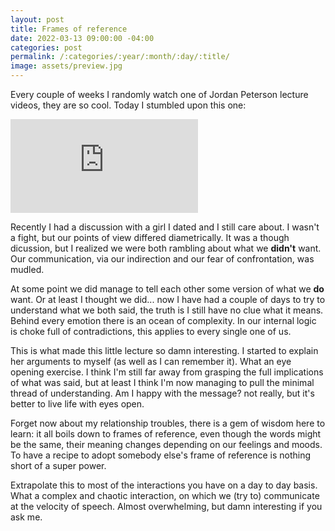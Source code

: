 ```yaml
---
layout: post
title: Frames of reference
date: 2022-03-13 09:00:00 -04:00
categories: post
permalink: /:categories/:year/:month/:day/:title/
image: assets/preview.jpg
---
```


Every couple of weeks I randomly watch one of Jordan Peterson lecture videos, they are so cool. Today I stumbled upon this one:

<iframe class="w-full my-10 h-96" src="https://www.youtube.com/embed/H0VfPPzZoYw" title="YouTube video player" frameborder="0" allow="accelerometer; autoplay; clipboard-write; encrypted-media; gyroscope; picture-in-picture" allowfullscreen></iframe>

Recently I had a discussion with a girl I dated and I still care about. I wasn't a fight, but our points of view differed diametrically. It was a though dicussion, but I realized we were both rambling about what we **didn't** want. Our communication, via our indirection and our fear of confrontation, was mudled.

At some point we did manage to tell each other some version of what we **do** want. Or at least I thought we did... now I have had a couple of days to try to understand what we both said, the truth is I still have no clue what it means. Behind every emotion there is an ocean of complexity. In our internal logic is choke full of contradictions, this applies to every single one of us.

This is what made this little lecture so damn interesting. I started to explain her arguments to myself (as well as I can remember it). What an eye opening exercise. I think I'm still far away from grasping the full implications of what was said, but at least I think I'm now managing to pull the minimal thread of understanding. Am I happy with the message? not really, but it's better to live life with eyes open.

Forget now about my relationship troubles, there is a gem of wisdom here to learn: it all boils down to frames of reference, even though the words might be the same, their meaning changes depending on our feelings and moods. To have a recipe to adopt somebody else's frame of reference is nothing short of a super power.

Extrapolate this to most of the interactions you have on a day to day basis. What a complex and chaotic interaction, on which we (try to) communicate at the velocity of speech. Almost overwhelming, but damn interesting if you ask me.
